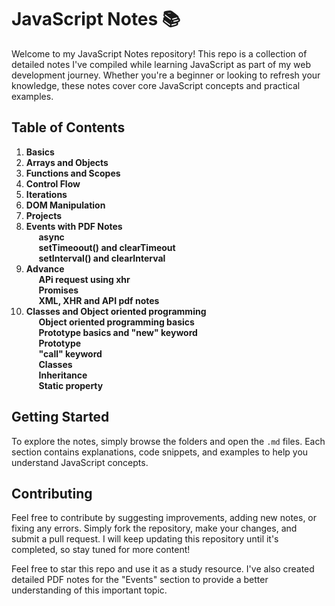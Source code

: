 # JavaScript Notes 📚

Welcome to my JavaScript Notes repository! This repo is a collection of detailed notes I've compiled while learning JavaScript as part of my web development journey. Whether you're a beginner or looking to refresh your knowledge, these notes cover core JavaScript concepts and practical examples.

## Table of Contents
1. **Basics**
2. **Arrays and Objects**
3. **Functions and Scopes**
4. **Control Flow**
5. **Iterations**
6. **DOM Manipulation**
7. **Projects**
8. **Events with PDF Notes**<br>
   &nbsp; &nbsp; &nbsp;**async**<br>
   &nbsp; &nbsp; &nbsp;**setTimeoout() and clearTimeout**<br>
   &nbsp; &nbsp; &nbsp;**setInterval() and clearInterval**<br>
9. **Advance**<br>
   &nbsp; &nbsp; &nbsp;**APi request using xhr**<br>
   &nbsp; &nbsp; &nbsp;**Promises**<br>
   &nbsp; &nbsp; &nbsp;**XML, XHR and API pdf notes**<br>
10. **Classes and Object oriented programming**<br>
   &nbsp; &nbsp; &nbsp;**Object oriented programming basics**<br>
   &nbsp; &nbsp; &nbsp;**Prototype basics and "new" keyword**<br>
   &nbsp; &nbsp; &nbsp;**Prototype**<br>
   &nbsp; &nbsp; &nbsp;**"call" keyword**<br>
   &nbsp; &nbsp; &nbsp;**Classes**<br>
   &nbsp; &nbsp; &nbsp;**Inheritance**<br>
   &nbsp; &nbsp; &nbsp;**Static property**<br>
          
## Getting Started
To explore the notes, simply browse the folders and open the `.md` files. Each section contains explanations, code snippets, and examples to help you understand JavaScript concepts.

## Contributing
Feel free to contribute by suggesting improvements, adding new notes, or fixing any errors. Simply fork the repository, make your changes, and submit a pull request. I will keep updating this repository until it's completed, so stay tuned for more content!

Feel free to star this repo and use it as a study resource. I've also created detailed PDF notes for the "Events" section to provide a better understanding of this important topic.


